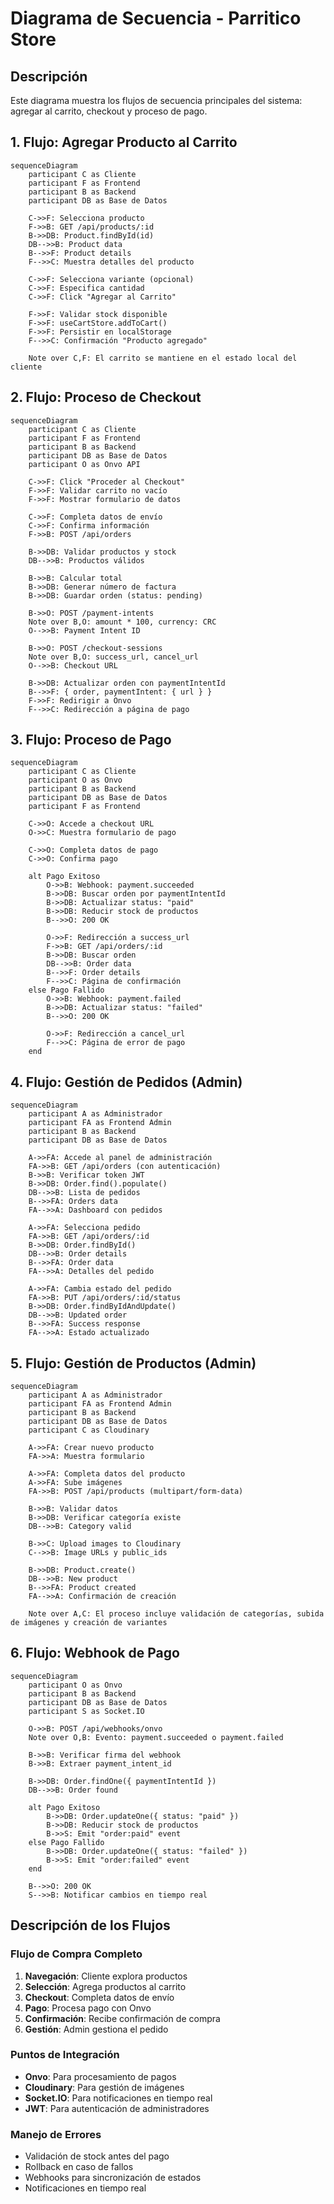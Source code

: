 # Diagrama de Secuencia - Parritico Store

## Descripción
Este diagrama muestra los flujos de secuencia principales del sistema: agregar al carrito, checkout y proceso de pago.

## 1. Flujo: Agregar Producto al Carrito

```mermaid
sequenceDiagram
    participant C as Cliente
    participant F as Frontend
    participant B as Backend
    participant DB as Base de Datos
    
    C->>F: Selecciona producto
    F->>B: GET /api/products/:id
    B->>DB: Product.findById(id)
    DB-->>B: Product data
    B-->>F: Product details
    F-->>C: Muestra detalles del producto
    
    C->>F: Selecciona variante (opcional)
    C->>F: Especifica cantidad
    C->>F: Click "Agregar al Carrito"
    
    F->>F: Validar stock disponible
    F->>F: useCartStore.addToCart()
    F->>F: Persistir en localStorage
    F-->>C: Confirmación "Producto agregado"
    
    Note over C,F: El carrito se mantiene en el estado local del cliente
```

## 2. Flujo: Proceso de Checkout

```mermaid
sequenceDiagram
    participant C as Cliente
    participant F as Frontend
    participant B as Backend
    participant DB as Base de Datos
    participant O as Onvo API
    
    C->>F: Click "Proceder al Checkout"
    F->>F: Validar carrito no vacío
    F->>F: Mostrar formulario de datos
    
    C->>F: Completa datos de envío
    C->>F: Confirma información
    F->>B: POST /api/orders
    
    B->>DB: Validar productos y stock
    DB-->>B: Productos válidos
    
    B->>B: Calcular total
    B->>DB: Generar número de factura
    B->>DB: Guardar orden (status: pending)
    
    B->>O: POST /payment-intents
    Note over B,O: amount * 100, currency: CRC
    O-->>B: Payment Intent ID
    
    B->>O: POST /checkout-sessions
    Note over B,O: success_url, cancel_url
    O-->>B: Checkout URL
    
    B->>DB: Actualizar orden con paymentIntentId
    B-->>F: { order, paymentIntent: { url } }
    F->>F: Redirigir a Onvo
    F-->>C: Redirección a página de pago
```

## 3. Flujo: Proceso de Pago

```mermaid
sequenceDiagram
    participant C as Cliente
    participant O as Onvo
    participant B as Backend
    participant DB as Base de Datos
    participant F as Frontend
    
    C->>O: Accede a checkout URL
    O->>C: Muestra formulario de pago
    
    C->>O: Completa datos de pago
    C->>O: Confirma pago
    
    alt Pago Exitoso
        O->>B: Webhook: payment.succeeded
        B->>DB: Buscar orden por paymentIntentId
        B->>DB: Actualizar status: "paid"
        B->>DB: Reducir stock de productos
        B-->>O: 200 OK
        
        O->>F: Redirección a success_url
        F->>B: GET /api/orders/:id
        B->>DB: Buscar orden
        DB-->>B: Order data
        B-->>F: Order details
        F-->>C: Página de confirmación
    else Pago Fallido
        O->>B: Webhook: payment.failed
        B->>DB: Actualizar status: "failed"
        B-->>O: 200 OK
        
        O->>F: Redirección a cancel_url
        F-->>C: Página de error de pago
    end
```

## 4. Flujo: Gestión de Pedidos (Admin)

```mermaid
sequenceDiagram
    participant A as Administrador
    participant FA as Frontend Admin
    participant B as Backend
    participant DB as Base de Datos
    
    A->>FA: Accede al panel de administración
    FA->>B: GET /api/orders (con autenticación)
    B->>B: Verificar token JWT
    B->>DB: Order.find().populate()
    DB-->>B: Lista de pedidos
    B-->>FA: Orders data
    FA-->>A: Dashboard con pedidos
    
    A->>FA: Selecciona pedido
    FA->>B: GET /api/orders/:id
    B->>DB: Order.findById()
    DB-->>B: Order details
    B-->>FA: Order data
    FA-->>A: Detalles del pedido
    
    A->>FA: Cambia estado del pedido
    FA->>B: PUT /api/orders/:id/status
    B->>DB: Order.findByIdAndUpdate()
    DB-->>B: Updated order
    B-->>FA: Success response
    FA-->>A: Estado actualizado
```

## 5. Flujo: Gestión de Productos (Admin)

```mermaid
sequenceDiagram
    participant A as Administrador
    participant FA as Frontend Admin
    participant B as Backend
    participant DB as Base de Datos
    participant C as Cloudinary
    
    A->>FA: Crear nuevo producto
    FA->>A: Muestra formulario
    
    A->>FA: Completa datos del producto
    A->>FA: Sube imágenes
    FA->>B: POST /api/products (multipart/form-data)
    
    B->>B: Validar datos
    B->>DB: Verificar categoría existe
    DB-->>B: Category valid
    
    B->>C: Upload images to Cloudinary
    C-->>B: Image URLs y public_ids
    
    B->>DB: Product.create()
    DB-->>B: New product
    B-->>FA: Product created
    FA-->>A: Confirmación de creación
    
    Note over A,C: El proceso incluye validación de categorías, subida de imágenes y creación de variantes
```

## 6. Flujo: Webhook de Pago

```mermaid
sequenceDiagram
    participant O as Onvo
    participant B as Backend
    participant DB as Base de Datos
    participant S as Socket.IO
    
    O->>B: POST /api/webhooks/onvo
    Note over O,B: Evento: payment.succeeded o payment.failed
    
    B->>B: Verificar firma del webhook
    B->>B: Extraer payment_intent_id
    
    B->>DB: Order.findOne({ paymentIntentId })
    DB-->>B: Order found
    
    alt Pago Exitoso
        B->>DB: Order.updateOne({ status: "paid" })
        B->>DB: Reducir stock de productos
        B->>S: Emit "order:paid" event
    else Pago Fallido
        B->>DB: Order.updateOne({ status: "failed" })
        B->>S: Emit "order:failed" event
    end
    
    B-->>O: 200 OK
    S-->>B: Notificar cambios en tiempo real
```

## Descripción de los Flujos

### Flujo de Compra Completo
1. **Navegación**: Cliente explora productos
2. **Selección**: Agrega productos al carrito
3. **Checkout**: Completa datos de envío
4. **Pago**: Procesa pago con Onvo
5. **Confirmación**: Recibe confirmación de compra
6. **Gestión**: Admin gestiona el pedido

### Puntos de Integración
- **Onvo**: Para procesamiento de pagos
- **Cloudinary**: Para gestión de imágenes
- **Socket.IO**: Para notificaciones en tiempo real
- **JWT**: Para autenticación de administradores

### Manejo de Errores
- Validación de stock antes del pago
- Rollback en caso de fallos
- Webhooks para sincronización de estados
- Notificaciones en tiempo real

